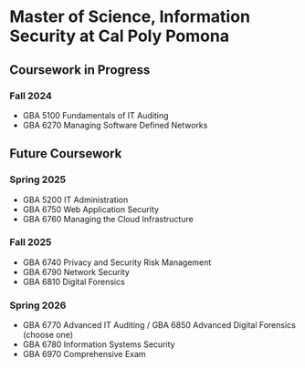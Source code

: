 # Master of Science, Information Security at Cal Poly Pomona

## Coursework in Progress

### Fall 2024
- GBA 5100 Fundamentals of IT Auditing
- GBA 6270 Managing Software Defined Networks

## Future Coursework

### Spring 2025
- GBA 5200 IT Administration
- GBA 6750 Web Application Security
- GBA 6760 Managing the Cloud Infrastructure

### Fall 2025
- GBA 6740 Privacy and Security Risk Management
- GBA 6790 Network Security
- GBA 6810 Digital Forensics

### Spring 2026
- GBA 6770 Advanced IT Auditing / GBA 6850 Advanced Digital Forensics (choose one)
- GBA 6780 Information Systems Security
- GBA 6970 Comprehensive Exam

